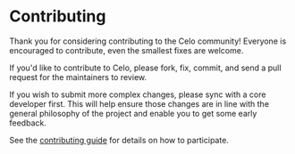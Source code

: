 # Contributing

Thank you for considering contributing to the Celo community!
Everyone is encouraged to contribute, even the smallest fixes are welcome.

If you'd like to contribute to Celo, please fork, fix, commit, and send a
pull request for the maintainers to review.

If you wish to submit more complex changes, please sync with a core developer first.
This will help ensure those changes are in line with the general philosophy of the project
and enable you to get some early feedback.

See the [contributing guide](https://docs.celo.org/community/contributing) for details on how to participate.
